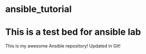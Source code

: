 # ansible_tutorial
# This is a test bed for ansible lab


This is my awesome Ansible repository!
Updated in Git!
